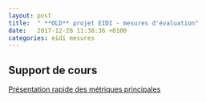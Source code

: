 ```yaml
---
layout: post
title:  " **OLD** projet EIDI - mesures d'évaluation"
date:   2017-12-28 11:38:36 +0100
categories: eidi mesures
---
```


## Support de cours

[Présentation rapide des métriques principales](https://sophierosset.github.io/docs/1718/eidi-mesures-eval.pdf)
